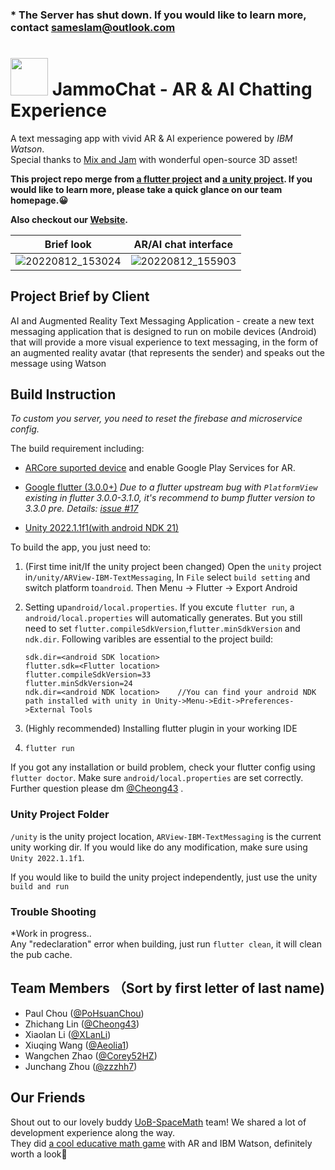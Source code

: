 ### * The Server has shut down. If you would like to learn more, contact sameslam@outlook.com

#  <img src="https://user-images.githubusercontent.com/13105267/184379189-378c004f-26e2-45a7-b5a8-0c3fe310e49c.jpg" width="60" height="60"> JammoChat - AR & AI Chatting Experience 

A text messaging app with vivid AR & AI experience powered by *IBM Watson*.  
Special thanks to [Mix and Jam](https://www.youtube.com/c/mixandjam) with wonderful open-source 3D asset!  

**This project repo merge from [a flutter project](https://github.com/UoB-IBM-TextMessaging-Team/ar_ai_textmessaging_main) and [a unity project](https://github.com/UoB-IBM-TextMessaging-Team/ar_ai_textmessaging_unity). If you would like to learn more, please take a quick glance on our team homepage.:grinning:**

**Also checkout our [Website](https://uob-ibm-textmessaging-team.github.io/ar_ai_textmessaging_pages/).**

Brief look             |  AR/AI chat interface
:-------------------------:|:-------------------------:
![20220812_153024](https://user-images.githubusercontent.com/13105267/184378612-d688535d-3a87-4ff2-ad1b-8755ac95ba5f.gif)  |   ![20220812_155903](https://user-images.githubusercontent.com/13105267/184383193-325864c3-2864-4fc9-ba59-6b24ef1faf62.gif)


## Project Brief by Client

AI and Augmented Reality Text Messaging Application - create a new text messaging application that is designed to run on mobile devices (Android) that will provide a more visual experience to text messaging, in the form of an augmented reality avatar (that represents the sender) and speaks out the message using Watson


## Build Instruction

*To custom you server, you need to reset the firebase and microservice config.*

The build requirement including:

* [ARCore suported device](https://developers.google.com/ar/devices) and enable Google Play Services for AR.  
* [Google flutter (3.0.0+)](https://docs.flutter.dev/get-started/install)
*Due to a flutter upstream bug with `PlatformView` existing in flutter 3.0.0-3.1.0, it's recommend to bump flutter version to 3.3.0 pre. Details: [issue #17](https://github.com/UoB-IBM-TextMessaging-Team/ar_ai_textmessaging_unity/issues/17)*

* [Unity 2022.1.1f1(with android NDK 21)](https://unity3d.com/get-unity/download)

To build the app, you just need to:

1. (First time init/If the unity project been changed) Open the `unity` project in`/unity/ARView-IBM-TextMessaging`, In `File` select `build setting` and switch platform to`android`. Then Menu -> Flutter -> Export Android
2. Setting up`android/local.properties`. If you excute `flutter run`, a `android/local.properties` will automatically generates. But you still need to set `flutter.compileSdkVersion`,`flutter.minSdkVersion` and  `ndk.dir`. Following varibles are essential to the project build:  

   ```
   sdk.dir=<android SDK location>
   flutter.sdk=<Flutter location>
   flutter.compileSdkVersion=33
   flutter.minSdkVersion=24
   ndk.dir=<android NDK location>    //You can find your android NDK path installed with unity in Unity->Menu->Edit->Preferences->External Tools
   ```
   
3. (Highly recommended) Installing flutter plugin in your working IDE
4. `flutter run`    

If you got any installation or build problem, check your flutter config using `flutter doctor`. Make sure `android/local.properties` are set correctly. Further question please dm [@Cheong43](https://github.com/Cheong43) .

### Unity Project Folder

`/unity` is the unity project location, `ARView-IBM-TextMessaging` is the current unity working dir. If you would like do any modification, make sure using `Unity 2022.1.1f1`.

If you would like to build the unity project independently, just use the unity `build and run`

### Trouble Shooting

*Work in progress..    
Any "redeclaration" error when building, just run `flutter clean`, it will clean the pub cache.    

## Team Members （Sort by first letter of last name)
- Paul Chou ([@PoHsuanChou](https://github.com/PoHsuanChou))
- Zhichang Lin ([@Cheong43](https://github.com/Cheong43))
- Xiaolan Li ([@XLanLi](https://github.com/XLanLi))
- Xiuqing Wang ([@Aeolia1](https://github.com/Aeolia1))
- Wangchen Zhao ([@Corey52HZ](https://github.com/Corey52HZ))
- Junchang Zhou ([@zzzhh7](https://github.com/zzzhh7))

## Our Friends

Shout out to our lovely buddy [UoB-SpaceMath](https://github.com/UOB-SpaceMath) team! We shared a lot of development experience along the way.  
They did [a cool educative math game](https://github.com/UOB-SpaceMath/SpaceMath) with AR and IBM Watson, definitely worth a look👾
